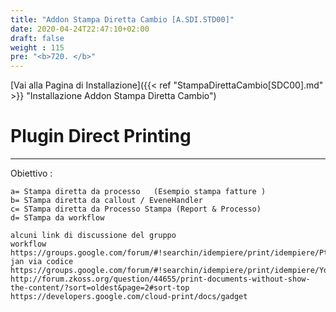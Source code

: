 ```yaml
---
title: "Addon Stampa Diretta Cambio [A.SDI.STD00]"
date: 2020-04-24T22:47:10+02:00
draft: false
weight : 115
pre: "<b>720. </b>"
---
```


[Vai alla Pagina di Installazione]({{< ref "StampaDirettaCambio[SDC00].md" >}} "Installazione Addon Stampa Diretta Cambio")

# Plugin Direct Printing

---

Obiettivo :

```
a= Stampa diretta da processo   (Esempio stampa fatture )
b= STampa diretta da callout / EveneHandler
c= STampa diretta da Processo Stampa (Report & Processo)
d= STampa da workflow
```

```
alcuni link di discussione del gruppo
workflow https://groups.google.com/forum/#!searchin/idempiere/print/idempiere/PtpIl54QyZo/blNLGVA9i5EJ
jan via codice  https://groups.google.com/forum/#!searchin/idempiere/print/idempiere/YqF39E7CxgQ/GbjkOzEbqNUJ
http://forum.zkoss.org/question/44655/print-documents-without-show-the-content/?sort=oldest&page=2#sort-top
https://developers.google.com/cloud-print/docs/gadget
```
